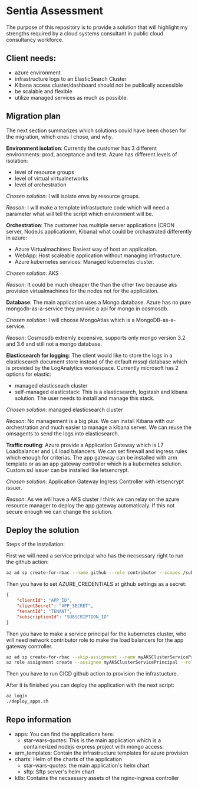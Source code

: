 # Sentia Assessment
The purpose of this repository is to provide a solution that will highlight my strengths required by a cloud systems consultant in public cloud consultancy workforce.

## Client needs:
- azure environment
- infrastructure logs to an ElasticSearch Cluster
- Kibana access cluster/dashboard should not be publically accessible
- be scalable and flexible
- utilize managed services as much as possible.

## Migration plan
The next section summarizes which solutions could have been chosen for the migration, which ones I chose, and why.

**Environment isolation**: Currently the customer has 3 different environments: prod, acceptance and test. Azure has different levels of isolation:
- level of resource groups
- level of virtual virtualnetworks
- level of orchestration
  
*Chosen solution*: I will isolate envs by resource groups.

*Reason*: I will make a template infrastucture code which will need a parameter what will tell the script which environment will be.

**Orchestration**: The customer has multiple server applications (CRON server, NodeJs applicationm, Kibana) what could be orchastrated differently in azure:
- Azure Virtualmachines: Basiest way of host an application.
- WebApp: Host scaleable application without managing infrastucture.
- Azure kubernetes services: Managed kubernetes cluster.

*Chosen solution*: AKS

*Reason*: It could be much cheaper the than the other two because aks provision virtualmachines for the nodes not for the application.

**Database**: The main application uses a Mongo database. Azure has no pure mongodb-as-a-service they provide a api for mongo in cosmosdb.

*Chosen solution*: I will choose MongoAtlas which is a MongoDB-as-a-service.

*Reason*: Cosmosdb extremly expensive, supports only mongo version 3.2 and 3.6 and still not a mongo database.

**Elasticsearch for logging**: The client would like to store the logs in a elasticsearch document store instead of the default mssql database which is provided by the LogAnalytics workespace. Currently microsoft has 2 options for elastic:
- managed elasticseach cluster
- self-managed elasticstack: This is a elasticsearch, logstash and kibana solution. The user needs to install and manage this stack.

*Chosen solution*: managed elasticsearch cluster

*Reason*: No management is a big plus. We can install Kibana with our orchestration and much easier to manage a kibana server. We can reuse the omsagents to send the logs into elasticsearch.

**Traffic routing**: Azure provide a Application Gateway which is L7 Loadbalancer and L4 load balancers. We can set firewall and ingress rules which enough for criterias. The app gateway can be installed with arm template or as an app gateway controller which is a kubernetes solution. Custom ssl issuer can be installed like letsencrypt.

*Chosen solution*: Application Gateway Ingress Controller with letsencrypt issuer.

*Reason*: As we will have a AKS cluster I think we can relay on the azure resource manager to deploy the app gateway automaticaly. If this not secure enough we can change the solution.

## Deploy the solution
Steps of the installation:

First we will need a service principal who has the necsessary right to run the github action:
```bash
az ad sp create-for-rbac --name github --role contributor --scopes /subscriptions/{subscription-id}--sdk-auth
```
Then you have to set AZURE_CREDENTIALS at github settings as a secret:
```JSON
{
    "clientId": "APP_ID",
    "clientSecret": "APP_SECRET",
    "tenantId": "TENANT",
    "subscriptionId": "SUBSCRIPTION_ID"
}
```
Then you have to make a service principal for the kubernetes cluster, who will need network contributor role to make the load balancers for the app gateway controller.
 ```bash
az ad sp create-for-rbac --skip-assignment --name myAKSClusterServicePrincipal
az role assignment create --assignee myAKSClusterServicePrincipal --role "Network Contributor"
```
Then you have to run CICD github action to provision the infrastucture.

After it is finished you can deploy the application with the next script:
```bash
az login
./deploy_apps.sh
```

## Repo information
- apps: You can find the applications here.
  - star-wars-quotes: This is the main application which is a containerized nodejs express project with mongo access.
- arm_templates: Contain the infrastructure templates for azure provision
- charts: Helm of the charts of the application
  - star-wars-quotes: the main application's helm chart
  - sftp: Sftp server's helm chart
- k8s: Contains the necsessary assets of the nginx-ingress controller